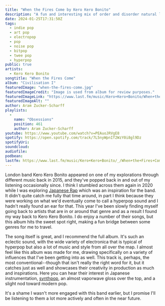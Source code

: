 ```yaml
---
title: "When the Fires Come by Kero Kero Bonito"
description: "A fun and interesting mix of order and disorder natural lush sound and electronic music"
date: 2024-01-25T17:31:50Z
tags:
  - indie pop
  - art pop
  - electropop
  - pop
  - noise pop
  - bitpop
  - twee pop
  - hyperpop
public: true
artists:
  - Kero Kero Bonito
songtitle: "When the Fires Come"
album: "Civilisation I"
featuredImage: "when-the-fires-come.jpg"
featuredImageCredit: "Image is used from album for review purposes."
featuredImageLink: "https://www.last.fm/music/Kero+Kero+Bonito/When+the+Fires+Come"
featuredImageAlt: ""
author: Aram Zucker-Scharff
playlists:
  -
    name: "Obsessions"
    position: 461
    author: Aram Zucker-Scharff
youtube: https://www.youtube.com/watch?v=PEAuoJRVgE8
spotify: https://open.spotify.com/track/7L5nyWpnIf2WzY0i8gl9Dz
spotifyUri: 
soundcloud:
audiofile:
podbean:
lastfm: https://www.last.fm/music/Kero+Kero+Bonito/_/When+the+Fires+Come
---
```


London band Kero Kero Bonito appeared on one of my explorations through different music back in 2015, and they've popped back in and out of my listening occasionally since. I think I stumbled across them again in 2020 while I was exploring [Japanese Rap](https://open.spotify.com/playlist/45KMEP0Orv7i7XI4NaLVni?si=fc9f2bb9dbcf4b83) which was an inspiration for the band. It didn't quite catch me fully that time around, in part I think because they were working on what we'd eventually come to call a hyperpop sound and I hadn't really found an ear for that. This year I've been slowly finding myself going back to artists that are in or around that genre and as a result I found my way back to Kero Kero Bonito. I do enjoy a number of their songs, but this album hits the sweet spot right, making a fun bridge between some genres for me to travel. 

The song itself is great, and I recommend the full album. It's such an eclectic sound, with the wide variety of electronica that is typical of hyperpop but also a lot of music and style from all over the map. I almost feel like this album was made for me, drawing specifically on a variety of influences that I've been getting into as well. This track is, perhaps, the most conventional--though that isn't really the right word for it, but it catches just as well and showcases their creativity in production as much and inspirations. Here you can hear their interest in Japanese instrumentation, [synthpop](/tag/synthpop), an almost vaporwave gloss over the top, and a slight nod toward modern pop. 

It's a shame I wasn't more engaged with this band earlier, but I promise I'll be listening to them a lot more actively and often in the near future. 
		